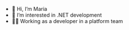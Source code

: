 - 👋 Hi, I’m Maria
- 👀 I’m interested in .NET development
- 👷‍♀️ Working as a developer in a platform team

<!---
MarEng88/MarEng88 is a ✨ special ✨ repository because its `README.md` (this file) appears on your GitHub profile.
You can click the Preview link to take a look at your changes.
--->
